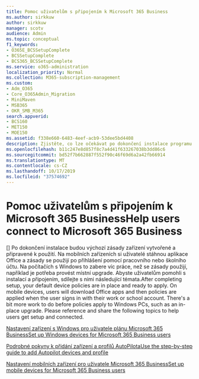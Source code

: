 ```yaml
---
title: Pomoc uživatelům s připojením k Microsoft 365 Business
ms.author: sirkkuw
author: sirkkuw
manager: scotv
audience: Admin
ms.topic: conceptual
f1_keywords:
- O365E_BCSSetupComplete
- BCSSetupComplete
- BCS365_BCSSetupComplete
ms.service: o365-administration
localization_priority: Normal
ms.collection: M365-subscription-management
ms.custom:
- Adm_O365
- Core_O365Admin_Migration
- MiniMaven
- MSB365
- OKR_SMB_M365
search.appverid:
- BCS160
- MET150
- MOE150
ms.assetid: f338e660-6483-4eef-acb9-53dee5bd4408
description: Zjistěte, co lze očekávat po dokončení instalace programu Business Cloud Suite.
ms.openlocfilehash: b11c247e8d857f8c7a4d41f633267038b3dd86c6
ms.sourcegitcommit: bd52f7b662887f552f90c46f69d6a2a42fb66914
ms.translationtype: MT
ms.contentlocale: cs-CZ
ms.lasthandoff: 10/17/2019
ms.locfileid: "37574692"
---
```

# <a name="help-users-connect-to-microsoft-365-business"></a><span data-ttu-id="67bc1-103">Pomoc uživatelům s připojením k Microsoft 365 Business</span><span class="sxs-lookup"><span data-stu-id="67bc1-103">Help users connect to Microsoft 365 Business</span></span>

<span data-ttu-id="67bc1-p101">[] Po dokončení instalace budou výchozí zásady zařízení vytvořené a připravené k použití. Na mobilních zařízeních si uživatelé stáhnou aplikace Office a zásady se použijí po přihlášení pomocí pracovního nebo školního účtu. Na počítačích s Windows to zabere víc práce, než se zásady použijí, například je potřeba provést místní upgrade. Abyste uživatelům pomohli s instalací a připojením, sdílejte s nimi následující témata.</span><span class="sxs-lookup"><span data-stu-id="67bc1-p101">After completing setup, your default device policies are in place and ready to apply. On mobile devices, users will download Office apps and then policies are applied when the user signs in with their work or school account. There's a bit more work to do before policies apply to Windows PCs, such as an in-place upgrade. Please reference and share the following topics to help users get setup and connected.</span></span>
  
[<span data-ttu-id="67bc1-108">Nastavení zařízení s Windows pro uživatele plánu Microsoft 365 Business</span><span class="sxs-lookup"><span data-stu-id="67bc1-108">Set up Windows devices for Microsoft 365 Business users</span></span>](set-up-windows-devices.md)
  
[<span data-ttu-id="67bc1-109">Podrobné pokyny k přidání zařízení a profilů AutoPilota</span><span class="sxs-lookup"><span data-stu-id="67bc1-109">Use the step-by-step guide to add Autopilot devices and profile</span></span>](add-autopilot-devices-and-profile.md)
  
[<span data-ttu-id="67bc1-110">Nastavení mobilních zařízení pro uživatele Microsoft 365 Business</span><span class="sxs-lookup"><span data-stu-id="67bc1-110">Set up mobile devices for Microsoft 365 Business users</span></span>](set-up-mobile-devices.md)
  


